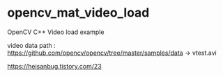 # opencv_mat_video_load
OpenCV C++ Video load example

video data path : https://github.com/opencv/opencv/tree/master/samples/data -> vtest.avi

https://heisanbug.tistory.com/23
